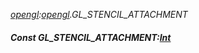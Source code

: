 _[opengl](../../modules/opengl/opengl-module.md):[opengl](../../modules/opengl/opengl-module.md).GL\_STENCIL\_ATTACHMENT_
##### Const GL\_STENCIL\_ATTACHMENT:[Int](../../modules/wonkey/wonkey-types-int.md)
